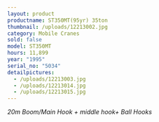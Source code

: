 ```yaml
---
layout: product
productname: ST350MT(95yr) 35ton
thumbnail: /uploads/12213002.jpg
category: Mobile Cranes
sold: false
model: ST350MT
hours: 11,899
year: "1995"
serial_no: "5034"
detailpictures:
  - /uploads/12213003.jpg
  - /uploads/12213014.jpg
  - /uploads/12213015.jpg
---
```

*20m Boom/Main Hook + middle hook+ Ball Hooks*